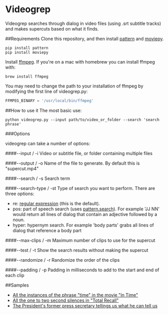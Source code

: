 Videogrep
=========

Videogrep searches through dialog in video files (using .srt subtitle tracks) and makes supercuts based on what it finds.

##Requirements
Clone this repository, and then install [pattern](http://www.clips.ua.ac.be/pages/pattern-search) and [moviepy](https://github.com/Zulko/moviepy).
```
pip install pattern
pip install moviepy
```

Install [ffmpeg](http://ffmpeg.org/). If you're on a mac with homebrew you can install ffmpeg with:
```
brew install ffmpeg
```

You may need to change the path to your installation of ffmpeg by modifying the first line of videogrep.py:
```python
FFMPEG_BINARY = '/usr/local/bin/ffmpeg'
```

##How to use it
The most basic use:
```
python videogrep.py --input path/to/video_or_folder --search 'search phrase'
```

###Options

videogrep can take a number of options:

####--input / -i
Video or subtitle file, or folder containing multiple files

####--output / -o
Name of the file to generate. By default this is "supercut.mp4"

####--search / -s
Search term

####--search-type / -st
Type of search you want to perform. There are three options:
* re: [regular expression](http://www.pyregex.com/) (this is the default).
* pos: part of speech search (uses [pattern.search](http://www.clips.ua.ac.be/pages/pattern-search)). For example 'JJ NN' would return all lines of dialog that contain an adjective followed by a noun.
* hyper: hypernym search. For example 'body parts' grabs all lines of dialog that reference a body part

####--max-clips / -m 
Maximum number of clips to use for the supercut

####--test / -t
Show the search results without making the supercut

####--randomize / -r
Randomize the order of the clips

####--padding / -p
Padding in milliseconds to add to the start and end of each clip

##Samples
* [All the instances of the phrase "time" in the movie "In Time"](https://www.youtube.com/watch?v=PQMzOUeprlk)
* [All the one to two second silences in "Total Recall"](https://www.youtube.com/watch?v=qEtEbXVbYJQ)
* [The President's former press secretary tellings us what he can tell us](https://www.youtube.com/watch?v=D7pymdCU5NQ)
